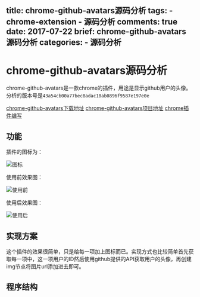title: chrome-github-avatars源码分析
tags:
    - chrome-extension
    - 源码分析
comments: true
date: 2017-07-22
brief: chrome-github-avatars源码分析
categories:
    - 源码分析
---
# chrome-github-avatars源码分析

chrome-github-avatars是一款chrome的插件，用途是显示github用户的头像。分析的版本号是`43a54cb00a77bec8adac10ab0896f9587e197e0e`

[chrome-github-avatars下载地址]()
[chrome-github-avatars项目地址](https://github.com/anasnakawa/chrome-github-avatars)
[chrome插件编写](https://developer.chrome.com/extensions/overview)

<!-- more -->

## 功能
插件的图标为：

![图标](resources/images/icon.png)

使用前效果图：

![使用前](resources/images/github-noavaters.png)

使用后效果图：

![使用后](resources/images/github-avaters.png)

## 实现方案
这个插件的效果很简单，只是给每一项加上图标而已。实现方式也比较简单首先获取每一项中，这一项用户的ID然后使用github提供的API获取用户的头像，再创建img节点将图片url添加进去即可。

## 程序结构


